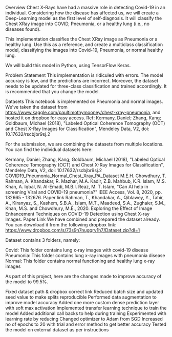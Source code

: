 Overview
Chest X-Rays have had a massive role in detecting Covid-19 in an individual. Considering how the disease has affected us, we will create a Deep-Learning model as the first level of self-diagnosis. It will classify the Chest XRay image into COVID, Pneumonia, or a healthy lung (i.e., no diseases found).

This implementation classifies the Chest XRay image as Pneumonia or a healthy lung. Use this as a reference, and create a multiclass classification model, classifying the images into Covid-19, Pneumonia, or normal healthy lung.

We will build this model in Python, using TensorFlow Keras.

Problem Statement
This implementation is ridiculed with errors. The model accuracy is low, and the predictions are incorrect. Moreover, the dataset needs to be updated for three-class classification and trained accordingly. It is recommended that you change the model.

Datasets
This notebook is implemented on Pneumonia and normal images. We've taken the dataset from https://www.kaggle.com/paultimothymooney/chest-xray-pneumonia, and hosted it on dropbox for easy access.
Ref: Kermany, Daniel; Zhang, Kang; Goldbaum, Michael (2018), "Labeled Optical Coherence Tomography (OCT) and Chest X-Ray Images for Classification", Mendeley Data, V2, doi: 10.17632/rscbjbr9sj.2

For the submission, we are combining the datasets from multiple locations. You can find the individual datasets here:

Kermany, Daniel; Zhang, Kang; Goldbaum, Michael (2018), "Labeled Optical Coherence Tomography (OCT) and Chest X-Ray Images for Classification", Mendeley Data, V2, doi: 10.17632/rscbjbr9sj.2
COVID19_Pneumonia_Normal_Chest_Xray_PA_Dataset
M.E.H. Chowdhury, T. Rahman, A. Khandakar, R. Mazhar, M.A. Kadir, Z.B. Mahbub, K.R. Islam, M.S. Khan, A. Iqbal, N. Al-Emadi, M.B.I. Reaz, M. T. Islam, "Can AI help in screening Viral and COVID-19 pneumonia?" IEEE Access, Vol. 8, 2020, pp. 132665 - 132676. Paper link
Rahman, T., Khandakar, A., Qiblawey, Y., Tahir, A., Kiranyaz, S., Kashem, S.B.A., Islam, M.T., Maadeed, S.A., Zughaier, S.M., Khan, M.S. and Chowdhury, M.E., 2020. Exploring the Effect of Image Enhancement Techniques on COVID-19 Detection using Chest X-ray Images. Paper Link
We have combined and prepared the dataset already. You can download it from the following dropbox link: https://www.dropbox.com/s/73s9n7nugqrv1h7/Dataset.zip?dl=1

Dataset contains 3 folders, namely:

Covid: This folder contains lung x-ray images with covid-19 disease
Pneumonia: This folder contains lung x-ray images with pneumonia disease
Normal: This folder contains normal functioning and healthy lung x-ray images



As part of this project, here are the changes made to improve accuracy of the model to 99.5%. 

Fixed dataset path & dropbox correct link
Reduced batch size and updated seed value to make splits reproducible
Performed data augmentation to improve model accuracy
Added one more custom dense prediction layer with soft max activation
Implemented transfer learning technique to train the model
Added additional call backs to help during training
Experimented with learning rate by reducing
Changed optimizer to Adam from SGD
Increased no of epochs to 20 with trial and error method to get better accuracy
Tested the model on external dataset as per instructions
